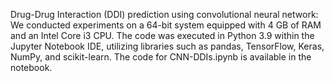 Drug-Drug Interaction (DDI) prediction using convolutional neural network: We conducted experiments on a 64-bit system equipped with 4 GB of RAM and an Intel Core i3 CPU. The code was executed in Python 3.9 within the Jupyter Notebook IDE, utilizing libraries such as pandas, TensorFlow, Keras, NumPy, and scikit-learn. The code for CNN-DDIs.ipynb is available in the notebook.
